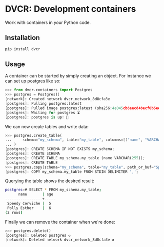 # DVCR: Development containers

Work with containers in your Python code.

## Installation

```bash
pip install dvcr
```

## Usage

A container can be started by simply creating an object. For instance we can set up postgres like so:

```python
>>> from dvcr.containers import Postgres
>>> postgres = Postgres()
[network]: Created network dvcr_network_8d8cfa3e
[postgres]: Pulling postgres:latest
[postgres]: Pulled image postgres:latest (sha256:4e045cb8eecd48ecf0b5eea966e9a8b0b9332b18e55d40a40f7971a1a0a08cb6)
[postgres]: Waiting for postgres ⏳
[postgres]: postgres is up! 🚀

```

We can now create tables and write data:
```python
>>> postgres.create_table(
...     schema="my_schema", table="my_table", columns=[("name", "VARCHAR(255)", "age" "INT")]
... )
[postgres]: CREATE SCHEMA IF NOT EXISTS my_schema;
[postgres]: CREATE SCHEMA
[postgres]: CREATE TABLE my_schema.my_table (name VARCHAR(255));
[postgres]: CREATE TABLE
>>> postgres.copy(schema="my_schema", table="my_table", path_or_buf="Speedy Cerviche,5\nPolly Esther,6\n")
[postgres]: COPY my_schema.my_table FROM STDIN DELIMITER ',';
```

Querying the table shows the desired result:
```bash
postgres=# SELECT * FROM my_schema.my_table;
      name       | age
-----------------+-----
 Speedy Cerviche |  5
 Polly Esther    |  6
(2 rows)


```

Finally we can remove the container when we're done:
```python
>>> postgres.delete()
[postgres]: Deleted postgres ♻
[network]: Deleted network dvcr_network_8d8cfa3e ♻
```
